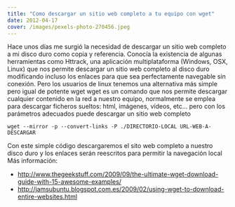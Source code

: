 ```yaml
---
title: "Como descargar un sitio web completo a tu equipo con wget"
date: 2012-04-17
cover: /images/pexels-photo-270456.jpeg
---
```

Hace unos días me surgió la necesidad de descargar un sitio web completo a mi disco duro como copia y referencia. Conocía la existencia de algunas herramientas como Httrack, una aplicación multiplataforma (Windows, OSX, Linux) que nos permite descargar un sitio web completo al disco duro modificando incluso los enlaces para que sea perfectamente navegable sin conexión. Pero los usuarios de linux tenemos una alternativa más simple pero igual de potente wget wget es un comando que nos permite descargar cualquier contenido en la red a nuestro equipo, normalmente se emplea para descargar ficheros sueltos: html, imágenes, vídeos, etc... pero con los parámetros adecuados puede descargar un sitio web completo 
```
wget --mirror -p --convert-links -P ./DIRECTORIO-LOCAL URL-WEB-A-DESCARGAR
```
  
Con este simple código descargaremos el sito web completo a nuestro disco duro y los enlaces serán reescritos para permitir la navegación local 
Más información:
* http://www.thegeekstuff.com/2009/09/the-ultimate-wget-download-guide-with-15-awesome-examples/ 
* http://jamsubuntu.blogspot.com.es/2009/02/using-wget-to-download-entire-websites.html
